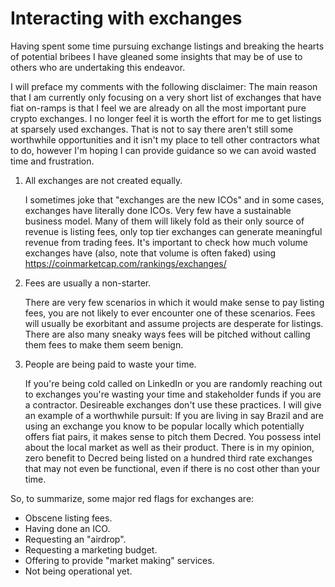 # Interacting with exchanges

Having spent some time pursuing exchange listings and breaking the hearts of potential bribees I have gleaned some insights that may be of use to others who are undertaking this endeavor.

I will preface my comments with the following disclaimer: The main reason that I am currently only focusing on a very short list of exchanges that have fiat on-ramps is that I feel we are already on all the most important pure crypto exchanges. I no longer feel it is worth the effort for me to get listings at sparsely used exchanges. That is not to say there aren't still some worthwhile opportunities and it isn't my place to tell other contractors what to do, however I'm hoping I can provide guidance so we can avoid wasted time and frustration.

1. All exchanges are not created equally.

   I sometimes joke that "exchanges are the new ICOs" and in some cases, exchanges have literally done ICOs. Very few have a sustainable business model. Many of them will likely fold as their only source of revenue is listing fees, only top tier exchanges can generate meaningful revenue from trading fees. It's important to check how much volume exchanges have (also, note that volume is often faked) using https://coinmarketcap.com/rankings/exchanges/

2. Fees are usually a non-starter.

   There are very few scenarios in which it would make sense to pay listing fees, you are not likely to ever encounter one of these scenarios. Fees will usually be exorbitant and assume projects are desperate for listings. There are also many sneaky ways fees will be pitched without calling them fees to make them seem benign.

3. People are being paid to waste your time.

   If you're being cold called on LinkedIn or you are randomly reaching out to exchanges you're wasting your time and stakeholder funds if you are a contractor. Desireable exchanges don't use these practices. I will give an example of a worthwhile pursuit: If you are living in say Brazil and are using an exchange you know to be popular locally which potentially offers fiat pairs, it makes sense to pitch them Decred. You possess intel about the local market as well as their product. There is in my opinion, zero benefit to Decred being listed on a hundred third rate exchanges that may not even be functional, even if there is no cost other than your time.

So, to summarize, some major red flags for exchanges are:

* Obscene listing fees.
* Having done an ICO.
* Requesting an "airdrop".
* Requesting a marketing budget.
* Offering to provide "market making" services.
* Not being operational yet.
